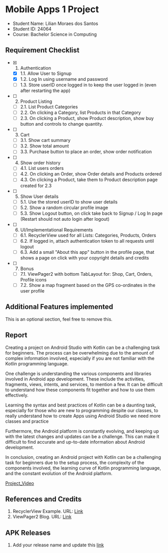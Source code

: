 # Mobile Apps 1 Project

- Student Name: Lilian Moraes dos Santos
- Student ID: 24064
- Course: Bachelor Science in Computing

## Requirement Checklist

- [X] 1. Authentication
  - [X] 1.1. Allow User to Signup
  - [X] 1.2. Log In using username and password
  - [ ] 1.3. Store userID once logged in to keep the user logged in (even after restarting the app)
- [ ] 2. Product Listing
  - [ ] 2.1. List Product Categories
  - [ ] 2.2. On clicking a Category, list Products in that Category
  - [ ] 2.3. On clicking a Product, show Product description, show buy button and controls to change quantity.
- [ ] 3. Cart
  - [ ] 3.1. Show cart summary
  - [ ] 3.2. Show total amount
  - [ ] 3.3. Purchase button to place an order, show order notification
- [ ] 4. Show order history
  - [ ] 4.1. List users orders
  - [ ] 4.2. On clicking an Order, show Order details and Products ordered
  - [ ] 4.3. On clicking a Product, take them to Product description page created for 2.3
- [ ] 5. Show User details
  - [ ] 5.1. Use the stored userID to show user details
  - [ ] 5.2. Show a random circular profile image
  - [ ] 5.3. Show Logout button, on click take back to Signup / Log In page (Restart should not auto login after logout)
- [ ] 6. UI/Implementational Requirements
  - [ ] 6.1. RecyclerView used for all Lists: Categories, Products, Orders
  - [ ] 6.2. If logged in, attach authentication token to all requests until logout
  - [ ] 6.3. Add a small "About this app" button in the profile page, that shows a page on click with your copyright details and credits
- [ ] 7. Bonus
  - [ ] 7.1. ViewPager2 with bottom TabLayout for: Shop, Cart, Orders, Profile icons
  - [ ] 7.2. Show a map fragment based on the GPS co-ordinates in the user profile

## Additional Features implemented

This is an optional section, feel free to remove this.

## Report

Creating a project on Android Studio with Kotlin can be a challenging task for beginners. The process can be overwhelming due to the amount of complex information involved, especially if you are not familiar with the Kotlin programming language.

One challenge is understanding the various components and libraries involved in Android app development. These include the activities, fragments, views, intents, and services, to mention a few. It can be difficult to understand how these components fit together and how to use them effectively.

Learning the syntax and best practices of Kotlin can be a daunting task, especially for those who are new to programming despite our classes, to really understand how to create Apps using Android Studio we need more classes and practice

Furthermore, the Android platform is constantly evolving, and keeping up with the latest changes and updates can be a challenge. This can make it difficult to find accurate and up-to-date information about Android development.

In conclusion, creating an Android project with Kotlin can be a challenging task for beginners due to the setup process, the complexity of the components involved, the learning curve of Kotlin programming language, and the constant evolution of the Android platform.  

[Project_Video](https://user-images.githubusercontent.com/108881413/236640645-439ff643-253c-427f-8814-5eb07262e225.webm)

## References and Credits

1. RecyclerView Example. URL: [Link](https://example.org)
1. ViewPager2 Blog. URL: [Link](https://example.org)

## APK Releases

1. Add your release name and update this [link](https://example.org)
